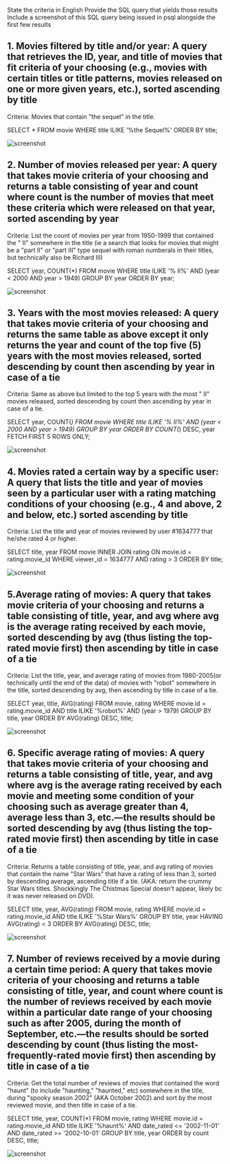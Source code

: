 State the criteria in English
Provide the SQL query that yields those results
Include a screenshot of this SQL query being issued in psql alongside the first few results


## 1. Movies filtered by title and/or year: A query that retrieves the ID, year, and title of movies that fit criteria of your choosing (e.g., movies with certain titles or title patterns, movies released on one or more given years, etc.), sorted ascending by title

Criteria: Movies that contain "the sequel" in the title.

SELECT * FROM movie WHERE title ILIKE '%the Sequel%' ORDER BY title;

![screenshot](/screenshots/netflix-query1.png)

## 2. Number of movies released per year: A query that takes movie criteria of your choosing and returns a table consisting of year and count where count is the number of movies that meet these criteria which were released on that year, sorted ascending by year

Criteria: List the count of movies per year from 1950-1999 that contained the " II" somewhere in the title (ie a search that looks for movies that might be a "part II" or "part III" type sequel with roman numberals in their titles, but technically also be Richard III)

SELECT year, COUNT(*) FROM movie WHERE title ILIKE '% II%' AND (year < 2000 AND year > 1949) GROUP BY year ORDER BY year;

![screenshot](/screenshots/netflix-query2.png)

## 3. Years with the most movies released: A query that takes movie criteria of your choosing and returns the same table as above except it only returns the year and count of the top five (5) years with the most movies released, sorted descending by count then ascending by year in case of a tie

Criteria: Same as above but limited to the top 5 years with the most " II" movies released, sorted descending by count then ascending by year in case of a tie.

SELECT year, COUNT(*) FROM movie WHERE title ILIKE '% II%' AND (year < 2000 AND year > 1949) GROUP BY year ORDER BY COUNT(*) DESC, year FETCH FIRST 5 ROWS ONLY;

![screenshot](/screenshots/netflix-query3.png)

## 4. Movies rated a certain way by a specific user: A query that lists the title and year of movies seen by a particular user with a rating matching conditions of your choosing (e.g., 4 and above, 2 and below, etc.) sorted ascending by title

Criteria: List the title and year of movies reviewed by user #1634777 that he/she rated 4 or higher.

SELECT title, year FROM movie INNER JOIN rating ON movie.id = rating.movie_id WHERE viewer_id = 1634777 AND rating > 3 ORDER BY title;

![screenshot](/screenshots/netflix-query4.png)

## 5.Average rating of movies: A query that takes movie criteria of your choosing and returns a table consisting of title, year, and avg where avg is the average rating received by each movie, sorted descending by avg (thus listing the top-rated movie first) then ascending by title in case of a tie

Criteria: List the title, year, and average rating of movies from 1980-2005(or technically until the end of the data) of movies with "robot" somewhere in the title, sorted descending by avg, then ascending by title in case of a tie.

SELECT year, title, AVG(rating) FROM movie, rating WHERE movie.id = rating.movie_id AND title ILIKE '%robot%' AND (year > 1979) GROUP BY title, year ORDER BY AVG(rating) DESC, title;

![screenshot](/screenshots/netflix-query5.png)

## 6. Specific average rating of movies: A query that takes movie criteria of your choosing and returns a table consisting of title, year, and avg where avg is the average rating received by each movie and meeting some condition of your choosing such as average greater than 4, average less than 3, etc.—the results should be sorted descending by avg (thus listing the top-rated movie first) then ascending by title in case of a tie

Criteria: Returns a table consisting of title, year, and avg rating of movies that contain the name "Star Wars" that have a rating of less than 3, sorted by descending average, ascending title if a tie. (AKA: return the crummy Star Wars titles. Shockkingly The Chistmas Special doesn't appear, likely bc it was never released on DVD).

SELECT title, year, AVG(rating) FROM movie, rating WHERE movie.id = rating.movie_id AND title ILIKE '%Star Wars%' GROUP BY title, year HAVING AVG(rating) < 3 ORDER BY AVG(rating) DESC, title;

![screenshot](/screenshots/netflix-query6.png)


## 7. Number of reviews received by a movie during a certain time period: A query that takes movie criteria of your choosing and returns a table consisting of title, year, and count where count is the number of reviews received by each movie within a particular date range of your choosing such as after 2005, during the month of September, etc.—the results should be sorted descending by count (thus listing the most-frequently-rated movie first) then ascending by title in case of a tie


Criteria: Get the total number of reviews of movies that contained the word "haunt" (to include "haunting," "haunted," etc) somewhere in the title, during "spooky season 2002" (AKA October 2002) and sort by the most reviewed movie, and then title in case of a tie. 

SELECT title, year, COUNT(*) FROM movie, rating WHERE movie.id = rating.movie_id AND title ILIKE '%haunt%' AND date_rated <= '2002-11-01' AND date_rated >= '2002-10-01' GROUP BY title, year ORDER by count DESC, title;

![screenshot](/screenshots/netflix-query7.png)

